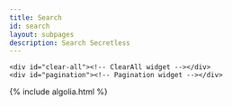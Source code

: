 ```yaml
---
title: Search
id: search
layout: subpages
description: Search Secretless
---
```


<!-- Algolia Search -->
<div class="search-wrap">
  <div id="search-searchbar"></div>
  <div class="plop" id="search-hits"></div>
  <div id="current-refined-values">
      <!-- CurrentRefinedValues widget will appear here -->
    </div>
    
    <div id="clear-all"><!-- ClearAll widget --></div>
    <div id="pagination"><!-- Pagination widget --></div>
  {% include algolia.html %}
</div>